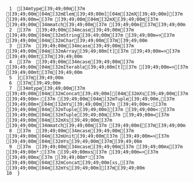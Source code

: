      1	[34mtype[39;49;00m[37m [39;49;00m[04m[32mElem[39;49;00m[[04m[32mX[39;49;00m][37m [39;49;00m=[37m [39;49;00m[04m[32mX[39;49;00m[37m [39;49;00m[34mmatch[39;49;00m[37m [39;49;00m{[37m[39;49;00m
     2	[37m  [39;49;00m[34mcase[39;49;00m[37m [39;49;00m[04m[32mString[39;49;00m[37m [39;49;00m=>[37m [39;49;00m[04m[32mChar[39;49;00m[37m[39;49;00m
     3	[37m  [39;49;00m[34mcase[39;49;00m[37m [39;49;00m[04m[32mArray[39;49;00m[t][37m [39;49;00m=>[37m [39;49;00mt[37m[39;49;00m
     4	[37m  [39;49;00m[34mcase[39;49;00m[37m [39;49;00m[04m[32mIterable[39;49;00m[t][37m [39;49;00m=>[37m [39;49;00mt[37m[39;49;00m
     5	}[37m[39;49;00m
     6	[37m[39;49;00m
     7	[34mtype[39;49;00m[37m [39;49;00m[04m[32mConcat[39;49;00m[[04m[32mXs[39;49;00m[37m [39;49;00m<:[37m [39;49;00m[04m[32mTuple[39;49;00m,[37m [39;49;00m+[04m[32mYs[39;49;00m[37m [39;49;00m<:[37m [39;49;00m[04m[32mTuple[39;49;00m][37m [39;49;00m<:[37m [39;49;00m[04m[32mTuple[39;49;00m[37m [39;49;00m=[37m [39;49;00m[04m[32mXs[39;49;00m[37m [39;49;00m[34mmatch[39;49;00m[37m [39;49;00m{[37m[39;49;00m
     8	[37m  [39;49;00m[34mcase[39;49;00m[37m [39;49;00m[04m[32mUnit[39;49;00m[37m [39;49;00m=>[37m [39;49;00m[04m[32mYs[39;49;00m[37m[39;49;00m
     9	[37m  [39;49;00m[34mcase[39;49;00m[37m [39;49;00mx[37m [39;49;00m*:[37m [39;49;00mxs[37m [39;49;00m=>[37m [39;49;00mx[37m [39;49;00m*:[37m [39;49;00m[04m[32mConcat[39;49;00m[xs,[37m [39;49;00m[04m[32mYs[39;49;00m][37m[39;49;00m
    10	}
